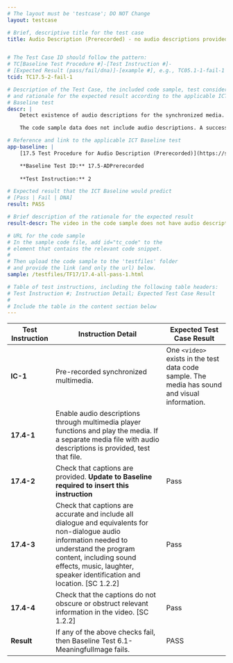 ```yaml
---
# The layout must be 'testcase'; DO NOT Change
layout: testcase

# Brief, descriptive title for the test case
title: Audio Description (Prerecorded) - no audio descriptions provided


# The Test Case ID should follow the pattern: 
# TC[Baseline Test Procedure #]-[Test Instruction #]-
# [Expected Result (pass/fail/dna)]-[example #], e.g., TC05.1-1-fail-1
tcid: TC17.5-2-fail-1

# Description of the Test Case, the included code sample, test considerations,
# and rationale for the expected result according to the applicable ICT
# Baseline test
descr: | 
    Detect existence of audio descriptions for the synchronized media.

    The code sample data does not include audio descriptions. A successful test should identify a fail for Baseline 17.5-ADPrerecorded.

# Reference and link to the applicable ICT Baseline test
app-baseline: | 
    [17.5 Test Procedure for Audio Description (Prerecorded)](https://section508coordinators.github.io/ICTTestingBaseline/17SyncMedia.html#174-test-procedure-for-audio-description)

    **Baseline Test ID:** 17.5-ADPrerecorded
    
    **Test Instruction:** 2

# Expected result that the ICT Baseline would predict
# [Pass | Fail | DNA]
result: PASS

# Brief description of the rationale for the expected result
result-descr: The video in the code sample does not have audio description.

# URL for the code sample
# In the sample code file, add id="tc_code" to the 
# element that contains the relevant code snippet.
#
# Then upload the code sample to the 'testfiles' folder 
# and provide the link (and only the url) below.
sample: /testfiles/TF17/17.4-all-pass-1.html

# Table of test instructions, including the following table headers: 
# Test Instruction #; Instruction Detail; Expected Test Case Result
#
# Include the table in the content section below
---
```

| Test Instruction | Instruction Detail | Expected Test Case Result |
|------------------|--------------------|---------------------------|
| **IC-1** | Pre-recorded synchronized multimedia. | One `<video>` exists in the test data code sample. The media has sound and visual information. |
| **17.4-1** | Enable audio descriptions through multimedia player functions and play the media. If a separate media file with audio descriptions is provided, test that file. |  |
| **17.4-2** | Check that captions are provided. **Update to Baseline required to insert this instruction**| Pass |
| **17.4-3** | Check that captions are accurate and include all dialogue and equivalents for non-dialogue audio information needed to understand the program content, including sound effects, music, laughter, speaker identification and location. [SC 1.2.2] | Pass |
| **17.4-4** | Check that the captions do not obscure or obstruct relevant information in the video. [SC 1.2.2] | Pass |
| **Result** | If any of the above checks fail, then Baseline Test 6.1-MeaningfulImage fails. | PASS |